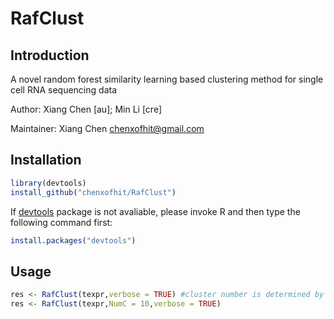 # RafClust

## Introduction

A novel random forest  similarity learning based clustering method for single cell RNA sequencing data

Author: Xiang Chen [au]; Min Li [cre]

Maintainer: Xiang Chen <chenxofhit@gmail.com>

## Installation

```R
library(devtools)
install_github("chenxofhit/RafClust")
```

If [devtools](https://github.com/hadley/devtools) package is not avaliable, please invoke R and then type the following command first: 

```R
install.packages("devtools")
```

## Usage

```R
res <- RafClust(texpr,verbose = TRUE) #cluster number is determined by the program
res <- RafClust(texpr,NumC = 10,verbose = TRUE)
```
